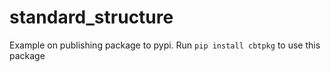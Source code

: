 # standard_structure

Example on publishing package to pypi. Run `pip install cbtpkg` to use this package


